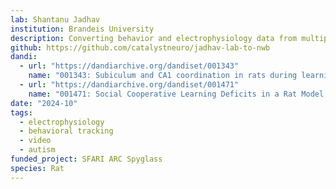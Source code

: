 ```yaml
---
lab: Shantanu Jadhav
institution: Brandeis University
description: Converting behavior and electrophysiology data from multiple projects, including integration with Spyglass as part of a Simons Foundation SFARI ARC project. The first dataset includes behavioral tracking, video recordings, spike sorting, and LFP recordings from experiments studying neural mechanisms of learning and memory. The second dataset focuses on pro-social behaviors in wild-type and Fmr1-/y rat pairs performing cooperative tasks on W mazes to obtain joint rewards, aiming to investigate the neural mechanisms underlying social interaction deficits associated with autism spectrum disorders.
github: https://github.com/catalystneuro/jadhav-lab-to-nwb
dandi:
  - url: "https://dandiarchive.org/dandiset/001343"
    name: "001343: Subiculum and CA1 coordination in rats during learning of a novel complex navigational task"
  - url: "https://dandiarchive.org/dandiset/001471"
    name: "001471: Social Cooperative Learning Deficits in a Rat Model of Fragile X Syndrome"
date: "2024-10"
tags:
  - electrophysiology
  - behavioral tracking
  - video
  - autism
funded_project: SFARI ARC Spyglass
species: Rat
---
```

